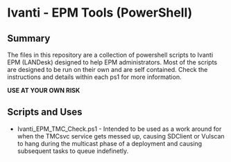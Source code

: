 # Ivanti - EPM Tools (PowerShell)

## Summary
The files in this repository are a collection of powershell scripts to Ivanti EPM (LANDesk) designed to help EPM administrators. Most of the scripts are designed to be run on their own and are self contained. Check the instructions and details within each ps1 for more information.

**USE AT YOUR OWN RISK**

## Scripts and Uses
- Ivanti_EPM_TMC_Check.ps1 - Intended to be used as a work around for when the TMCsvc service gets messed up, causing SDClient or Vulscan to hang during the multicast phase of a deployment and causing subsequent tasks to queue indefinetly. 
